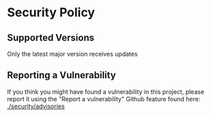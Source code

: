 # Security Policy

## Supported Versions

Only the latest major version receives updates

## Reporting a Vulnerability

If you think you might have found a vulnerability in this project, please report it using the "Report a vulnerability" Github feature found
here: [./security/advisories](https://github.com/soofstad/react-oauth2-pkce/security/advisories)
